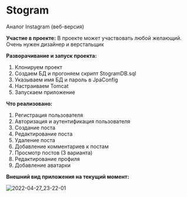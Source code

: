 # Stogram
Аналог Instagram (веб-версия)

**Участие в проекте:**
В проекте может участвовать любой желающий. Очень нужен дизайнер и верстальщик

**Разворачивание и запуск проекта:**
1. Клонируем проект
2. Создаем БД и прогоняем скрипт StogramDB.sql
3. Указываем имя БД и пароль в JpaConfig
4. Настраиваем Tomcat
5. Запускаем приложение

**Что реализовано:**
1. Регистрация пользователя
2. Авторизация и аутентификация пользователя
3. Создание поста
4. Редактирование поста
5. Удаление поста
6. Добавление комментариев к постам
8. Просмотр постов (3 варианта)
9. Редактирование профиля
10. Добавление аватарки

**Внешний вид приложения на текущий момент:**

![2022-04-27_23-22-01](https://user-images.githubusercontent.com/15989675/165627334-3bce6d39-34c3-43bf-a693-267128c198cc.jpg)
